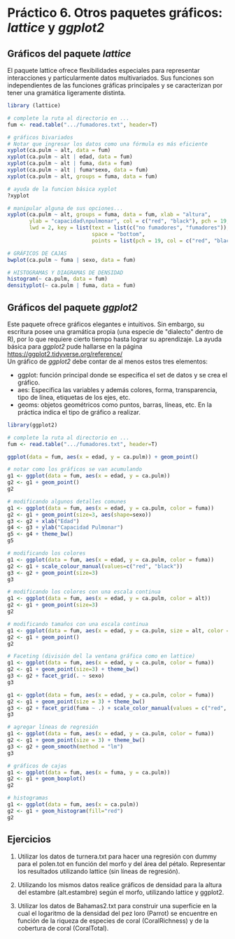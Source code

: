 # Práctico 6. Otros paquetes gráficos: *lattice* y *ggplot2*


## Gráficos del paquete *lattice*

El paquete lattice ofrece flexibilidades especiales para representar interacciones y particularmente datos multivariados. Sus funciones son independientes de las funciones gráficas principales y se caracterizan por tener una gramática ligeramente distinta.   

```R
library (lattice)

# complete la ruta al directorio en ...
fum <- read.table(".../fumadores.txt", header=T)

# gráficos bivariados
# Notar que ingresar los datos como una fórmula es más eficiente
xyplot(ca.pulm ~ alt, data = fum)
xyplot(ca.pulm ~ alt | edad, data = fum)
xyplot(ca.pulm ~ alt | fuma, data = fum)
xyplot(ca.pulm ~ alt | fuma*sexo, data = fum)
xyplot(ca.pulm ~ alt, groups = fuma, data = fum)

# ayuda de la funcion básica xyplot
?xyplot

# manipular alguna de sus opciones...
xyplot(ca.pulm ~ alt, groups = fuma, data = fum, xlab = "altura", 
       ylab = "capacidad\npulmonar", col = c("red", "black"), pch = 19, 
       lwd = 2, key = list(text = list(c("no fumadores", "fumadores")), 
                           space = "bottom", 
                           points = list(pch = 19, col = c("red", "black"))))

# GRÁFICOS DE CAJAS
bwplot(ca.pulm ~ fuma | sexo, data = fum)

# HISTOGRAMAS Y DIAGRAMAS DE DENSIDAD
histogram(~ ca.pulm, data = fum)
densityplot(~ ca.pulm | fuma, data = fum)
```

## Gráficos del paquete *ggplot2*

Este paquete ofrece gráficos elegantes e intuitivos. Sin embargo, su escritura posee una gramática propia (una especie de "dialecto" dentro de R), por lo que requiere cierto tiempo hasta lograr su aprendizaje. La ayuda básica para *ggplot2* pude hallarse en la página https://ggplot2.tidyverse.org/reference/  
Un gráfico de *ggplot2* debe contar de al menos estos tres elementos:  

* ggplot: función principal donde se especifica el set de datos y se crea el gráfico.   
* aes: Especifica las variables y además  colores, forma, transparencia, tipo de línea, etiquetas de los ejes, etc.  
* geoms: objetos geométricos como puntos, barras, líneas, etc. En la práctica indica el tipo de gráfico a realizar.  

```R
library(ggplot2)

# complete la ruta al directorio en ...
fum <- read.table(".../fumadores.txt", header=T)

ggplot(data = fum, aes(x = edad, y = ca.pulm)) + geom_point()

# notar como los gráficos se van acumulando
g1 <- ggplot(data = fum, aes(x = edad, y = ca.pulm))
g2 <- g1 + geom_point()
g2

# modificando algunos detalles comunes
g1 <- ggplot(data = fum, aes(x = edad, y = ca.pulm, color = fuma)) 
g2 <- g1 + geom_point(size=3, aes(shape=sexo)) 
g3 <- g2 + xlab("Edad")
g4 <- g3 + ylab("Capacidad Pulmonar")
g5 <- g4 + theme_bw()
g5

# modificando los colores 
g1 <- ggplot(data = fum, aes(x = edad, y = ca.pulm, color = fuma)) 
g2 <- g1 + scale_colour_manual(values=c("red", "black"))
g3 <- g2 + geom_point(size=3) 
g3

# modificando los colores con una escala continua
g1 <- ggplot(data = fum, aes(x = edad, y = ca.pulm, color = alt)) 
g2 <- g1 + geom_point(size=3) 
g2

# modificando tamaños con una escala continua
g1 <- ggplot(data = fum, aes(x = edad, y = ca.pulm, size = alt, color = fuma)) 
g2 <- g1 + geom_point() 
g2

# Faceting (división del la ventana gráfica como en lattice)
g1 <- ggplot(data = fum, aes(x = edad, y = ca.pulm, color = fuma))
g2 <- g1 + geom_point(size=3) + theme_bw()
g3 <- g2 + facet_grid(. ~ sexo)
g3

g1 <- ggplot(data = fum, aes(x = edad, y = ca.pulm, color = fuma))
g2 <- g1 + geom_point(size = 3) + theme_bw()
g3 <- g2 + facet_grid(fuma ~ .) + scale_color_manual(values = c("red", "blue"))
g3

# agregar líneas de regresión
g1 <- ggplot(data = fum, aes(x = edad, y = ca.pulm, color = fuma))
g2 <- g1 + geom_point(size = 3) + theme_bw()
g3 <- g2 + geom_smooth(method = "lm")
g3

# gráficos de cajas
g1 <- ggplot(data = fum, aes(x = fuma, y = ca.pulm))
g2 <- g1 + geom_boxplot()
g2

# histogramas
g1 <- ggplot(data = fum, aes(x = ca.pulm))
g2 <- g1 + geom_histogram(fill="red")
g2
```

## Ejercicios

1. Utilizar los datos de turnera.txt para  hacer una regresión con dummy para el polen.tot en función del morfo y del área del pétalo. Representar los resultados utilizando lattice (sin líneas de regresión).  

2. Utilizando los mismos datos realice gráficos de densidad para la altura del estambre (alt.estambre) según el morfo, utilizando lattice y ggplot2.  

3. Utilizar los datos de Bahamas2.txt para construir una superficie en la cual el logaritmo de la densidad del pez loro (Parrot) se encuentre en función de la riqueza de especies de coral (CoralRichness) y de la cobertura de coral (CoralTotal).  
